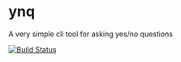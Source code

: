 # ynq
A very simple cli tool for asking yes/no questions

[![Build Status](https://travis-ci.com/eganjs/ynq.svg?branch=master)](https://travis-ci.com/eganjs/ynq)
